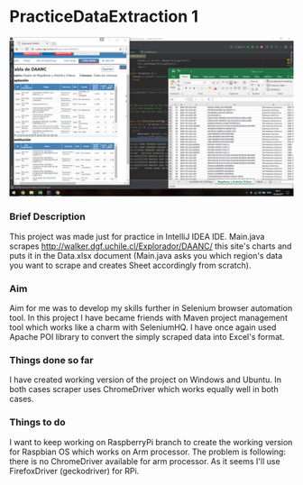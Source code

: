 # PracticeDataExtraction 1

![alt text](Screenshot.png?raw=true "Screenshot")

### Brief Description
This project was made just for practice in IntelliJ IDEA IDE. Main.java scrapes http://walker.dgf.uchile.cl/Explorador/DAANC/ this site's charts and puts it in the Data.xlsx document (Main.java asks you which region's data you want to scrape and creates Sheet accordingly from scratch).

### Aim
Aim for me was to develop my skills further in Selenium browser automation tool. In this project I have became friends with Maven project management tool which works like a charm with SeleniumHQ. I have once again used Apache POI library to convert the simply scraped data into Excel's format.

### Things done so far
I have created working version of the project on Windows and Ubuntu. In both cases scraper uses ChromeDriver which works equally well in both cases.

### Things to do
I want to keep working on RaspberryPi branch to create the working version for Raspbian OS which works on Arm processor. The problem is following: there is no ChromeDriver available for arm processor. As it seems I'll use FirefoxDriver (geckodriver) for RPi.
